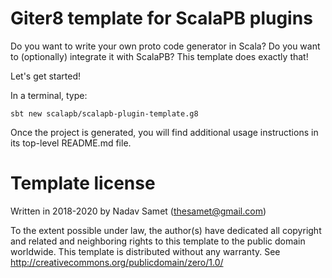 # Giter8 template for ScalaPB plugins

Do you want to write your own proto code generator in Scala? Do you
want to (optionally) integrate it with ScalaPB? This template does exactly
that!

Let's get started!

In a terminal, type:

```
sbt new scalapb/scalapb-plugin-template.g8
```

Once the project is generated, you will find additional usage instructions in
its top-level README.md file.


# Template license

Written in 2018-2020 by Nadav Samet (thesamet@gmail.com)

To the extent possible under law, the author(s) have dedicated all copyright and related
and neighboring rights to this template to the public domain worldwide.
This template is distributed without any warranty. See <http://creativecommons.org/publicdomain/zero/1.0/>
